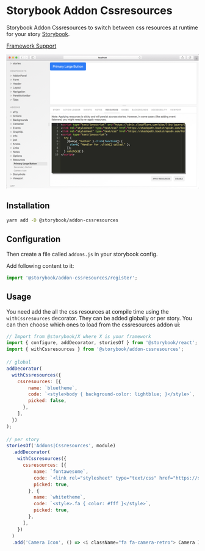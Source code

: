 # Storybook Addon Cssresources

Storybook Addon Cssresources to switch between css resources at runtime for your story [Storybook](https://storybook.js.org).

[Framework Support](https://github.com/storybooks/storybook/blob/master/ADDONS_SUPPORT.md)

![Storybook Addon Cssresources Demo](docs/demo.gif)

## Installation

```sh
yarn add -D @storybook/addon-cssresources
```

## Configuration

Then create a file called `addons.js` in your storybook config.

Add following content to it:

```js
import '@storybook/addon-cssresources/register';
```

## Usage

You need add the all the css resources at compile time using the `withCssresources` decorator. They can be added globally or per story. You can then choose which ones to load from the cssresources addon ui:

```js
// Import from @storybook/X where X is your framework
import { configure, addDecorator, storiesOf } from '@storybook/react';
import { withCssresources } from '@storybook/addon-cssresources';

// global
addDecorator(
  withCssresources({
    cssresources: [{
        name: `bluetheme`,
        code: `<style>body { background-color: lightblue; }</style>`,
        picked: false,
      },
    ],
  })
);

// per story
storiesOf('Addons|Cssresources', module)
  .addDecorator(
    withCssresources({
      cssresources: [{
          name: `fontawesome`,
          code: `<link rel="stylesheet" type="text/css" href="https://stackpath.bootstrapcdn.com/font-awesome/4.7.0/css/font-awesome.min.css"></link>`,
          picked: true,
        }, {
          name: `whitetheme`,
          code: `<style>.fa { color: #fff }</style>`,
          picked: true,
        },
      ],
    })
  )
  .add('Camera Icon', () => <i className="fa fa-camera-retro"> Camera Icon</i>);
```

